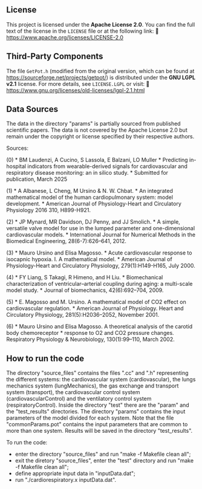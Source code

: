 ## License
This project is licensed under the **Apache License 2.0**. 
You can find the full text of the license in the `LICENSE` file or at the following link: 
🔗 https://www.apache.org/licenses/LICENSE-2.0 

## Third-Party Components
The file `GetPot.h` (modified from the original version, which can be found at https://sourceforge.net/projects/getpot/) is distributed under the **GNU LGPL v2.1** license. 
For more details, see `LICENSE.LGPL` or visit: 
🔗 https://www.gnu.org/licenses/old-licenses/lgpl-2.1.html

## Data Sources
The data in the directory "params" is partially sourced from published scientific papers. The data is not covered by the Apache License 2.0 but remain under the copyright or license specified by their respective authors.

Sources:

(0) * BM Laudenzi, A Cucino, S Lassola, E Balzani, LO Muller
    * Predicting in-hospital indicators from wearable-derived signals for cardiovascular and respiratory disease monitoring: an in silico study.
    * Submitted for publication, March 2025

(1) * A Albanese, L Cheng, M Ursino & N. W. Chbat.
    * An integrated mathematical model of the human cardiopulmonary system: model development.
    * American Journal of Physiology-Heart and Circulatory Physiology 2016 310, H899-H921. 

(2) * JP Mynard, MR Davidson, DJ Penny, and JJ Smolich. 
    * A simple, versatile valve model for use in the lumped parameter and one-dimensional cardiovascular models. 
    * International Journal for Numerical Methods in the Biomedical Engineering, 28(6-7):626–641, 2012. 

(3) * Mauro Ursino and Elisa Magosso. 
    * Acute cardiovascular response to isocapnic hypoxia. I. A mathematical model. 
    * American Journal of Physiology-Heart and Circulatory Physiology, 279(1):H149-H165, July 2000. 

(4) * FY Liang, S Takagi, R Himeno, and H Liu. 
    * Biomechanical characterization of ventricular–arterial coupling during aging: a multi-scale model study. 
    * Journal of biomechanics, 42(6):692–704, 2009. 

(5) * E. Magosso and M. Ursino. A mathematical model of CO2 effect on cardiovascular regulation.
    *   American Journal of Physiology. Heart and Circulatory Physiology, 281(5):H2036–2052, November 2001.
 
(6) * Mauro Ursino and Elisa Magosso. A theoretical analysis of the carotid body chemoreceptor
    *    response to O2 and CO2 pressure changes. Respiratory Physiology & Neurobiology, 130(1):99–110, March 2002.

## How to run the code

The directory "source_files" contains the files ".cc" and ".h" representing the different systems: the cardiovascular system (cardiovascular), the lungs mechanics system (lungMechanics), the gas exchange and transport system (transport), the cardiovascular control system (cardiovascularControl) and the ventilatory control system (respiratoryControl). 
Inside the directory "test" there are the "param" and the "test_results" directories.
The directory "params" contains the input parameters of the model divided for each system. Note that the file "commonParams.pot" contains the input parameters that are common to more than one system.
Results will be saved in the directory "test_results". 

To run the code:
- enter the directory "source_files" and run "make -f Makefile clean all";
- exit the diretory "source_files", enter the "test" directory and run "make -f Makefile clean all";
- define appropriate input data in "inputData.dat";
- run "./cardiorespiratory.x inputData.dat".



